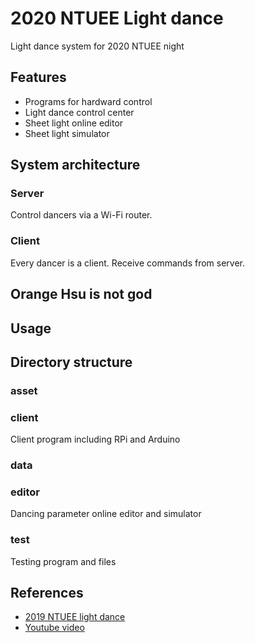 # 2020 NTUEE Light dance
Light dance system for 2020 NTUEE night

## Features
- Programs for hardward control
- Light dance control center
- Sheet light online editor
- Sheet light simulator

## System architecture

### Server
Control dancers via a Wi-Fi router. 

### Client
Every dancer is a client. Receive commands from server.

## Orange Hsu is not god

## Usage

## Directory structure
### asset
### client
Client program including RPi and Arduino 

### data
### editor
Dancing parameter online editor and simulator

### test
Testing program and files

## References
- [2019 NTUEE light dance](https://github.com/andyh0913/NTUEE_light_dance)
- [Youtube video](https://www.youtube.com/watch?v=5fHv55kS9Lo)